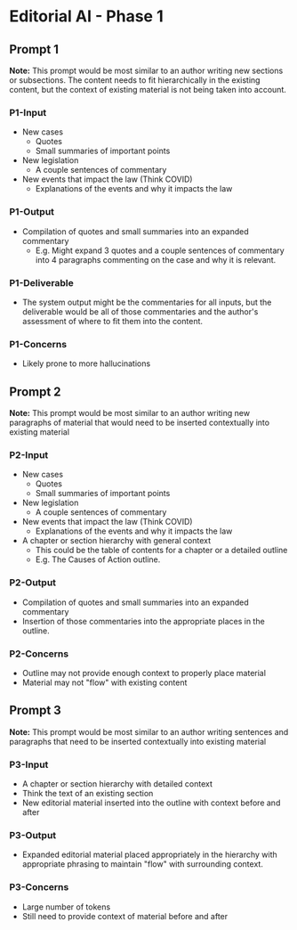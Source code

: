 # Editorial AI - Phase 1

## Prompt 1

**Note:** This prompt would be most similar to an author writing new sections or subsections. The content needs to fit hierarchically in the existing content, but the context of existing material is not being taken into account.

### **P1-Input**

- New cases
  - Quotes
  - Small summaries of important points
- New legislation
  - A couple sentences of commentary
- New events that impact the law (Think COVID)
  - Explanations of the events and why it impacts the law

### **P1-Output**

- Compilation of quotes and small summaries into an expanded commentary
  - E.g. Might expand 3 quotes and a couple sentences of commentary into 4 paragraphs commenting on the case and why it is relevant.

### **P1-Deliverable**

- The system output might be the commentaries for all inputs, but the deliverable would be all of those commentaries and the author's assessment of where to fit them into the content.

### **P1-Concerns**

- Likely prone to more hallucinations

## Prompt 2

**Note:** This prompt would be most similar to an author writing new paragraphs of material that would need to be inserted contextually into existing material

### **P2-Input**

- New cases
  - Quotes
  - Small summaries of important points
- New legislation
  - A couple sentences of commentary
- New events that impact the law (Think COVID)
  - Explanations of the events and why it impacts the law
- A chapter or section hierarchy with general context
  - This could be the table of contents for a chapter or a detailed outline
  - E.g. The Causes of Action outline.

### **P2-Output**

- Compilation of quotes and small summaries into an expanded commentary
- Insertion of those commentaries into the appropriate places in the outline.

### **P2-Concerns**

- Outline may not provide enough context to properly place material
- Material may not "flow" with existing content

## Prompt 3

**Note:** This prompt would be most similar to an author writing sentences and paragraphs that need to be inserted contextually into existing material

### **P3-Input**

- A chapter or section hierarchy with detailed context
- Think the text of an existing section
- New editorial material inserted into the outline with context before and after

### **P3-Output**

- Expanded editorial material placed appropriately in the hierarchy with appropriate phrasing to maintain "flow" with surrounding context.

### **P3-Concerns**

- Large number of tokens
- Still need to provide context of material before and after
